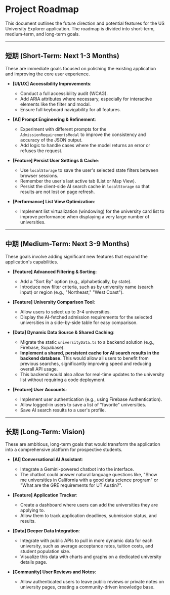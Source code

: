 # Project Roadmap

This document outlines the future direction and potential features for the US University Explorer application. The roadmap is divided into short-term, medium-term, and long-term goals.

---

## 短期 (Short-Term: Next 1-3 Months)

These are immediate goals focused on polishing the existing application and improving the core user experience.

-   **[UI/UX] Accessibility Improvements**:
    -   Conduct a full accessibility audit (WCAG).
    -   Add ARIA attributes where necessary, especially for interactive elements like the filter and modal.
    -   Ensure full keyboard navigability for all features.

-   **[AI] Prompt Engineering & Refinement**:
    -   Experiment with different prompts for the `AdmissionRequirementsModal` to improve the consistency and accuracy of the JSON output.
    -   Add logic to handle cases where the model returns an error or refuses the request.

-   **[Feature] Persist User Settings & Cache**:
    -   Use `localStorage` to save the user's selected state filters between browser sessions.
    -   Remember the user's last active tab (List or Map View).
    -   Persist the client-side AI search cache in `localStorage` so that results are not lost on page refresh.

-   **[Performance] List View Optimization**:
    -   Implement list virtualization (windowing) for the university card list to improve performance when displaying a very large number of universities.

---

## 中期 (Medium-Term: Next 3-9 Months)

These goals involve adding significant new features that expand the application's capabilities.

-   **[Feature] Advanced Filtering & Sorting**:
    -   Add a "Sort By" option (e.g., alphabetically, by state).
    -   Introduce new filter criteria, such as by university name (search input) or region (e.g., "Northeast," "West Coast").

-   **[Feature] University Comparison Tool**:
    -   Allow users to select up to 3-4 universities.
    -   Display the AI-fetched admission requirements for the selected universities in a side-by-side table for easy comparison.

-   **[Data] Dynamic Data Source & Shared Caching**:
    -   Migrate the static `universityData.ts` to a backend solution (e.g., Firebase, Supabase).
    -   **Implement a shared, persistent cache for AI search results in the backend database.** This would allow all users to benefit from previous searches, significantly improving speed and reducing overall API usage.
    -   This backend would also allow for real-time updates to the university list without requiring a code deployment.

-   **[Feature] User Accounts**:
    -   Implement user authentication (e.g., using Firebase Authentication).
    -   Allow logged-in users to save a list of "favorite" universities.
    -   Save AI search results to a user's profile.

---

## 长期 (Long-Term: Vision)

These are ambitious, long-term goals that would transform the application into a comprehensive platform for prospective students.

-   **[AI] Conversational AI Assistant**:
    -   Integrate a Gemini-powered chatbot into the interface.
    -   The chatbot could answer natural language questions like, "Show me universities in California with a good data science program" or "What are the GRE requirements for UT Austin?".

-   **[Feature] Application Tracker**:
    -   Create a dashboard where users can add the universities they are applying to.
    -   Allow them to track application deadlines, submission status, and results.

-   **[Data] Deeper Data Integration**:
    -   Integrate with public APIs to pull in more dynamic data for each university, such as average acceptance rates, tuition costs, and student population size.
    -   Visualize this data with charts and graphs on a dedicated university details page.

-   **[Community] User Reviews and Notes**:
    -   Allow authenticated users to leave public reviews or private notes on university pages, creating a community-driven knowledge base.